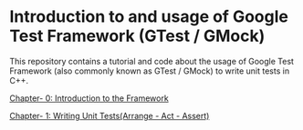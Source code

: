 # Introduction to and usage of Google Test Framework (GTest / GMock)  

This repository contains a tutorial and code about the usage of Google Test Framework (also commonly known as GTest / GMock) to write unit tests in C++. 

[Chapter- 0: Introduction to the Framework ](https://github.com/9lean/Google_Test_Framework/tree/master/Chapter-%200)

[Chapter- 1: Writing Unit Tests(Arrange - Act - Assert) ](https://github.com/9lean/Google_Test_Framework/tree/master/Chapter-%201)


